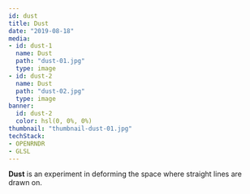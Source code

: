 ```yaml
---
id: dust
title: Dust
date: "2019-08-18"
media:
- id: dust-1
  name: Dust
  path: "dust-01.jpg"
  type: image
- id: dust-2
  name: Dust
  path: "dust-02.jpg"
  type: image
banner:
  id: dust-2
  color: hsl(0, 0%, 0%)
thumbnail: "thumbnail-dust-01.jpg"
techStack:
- OPENRNDR
- GLSL
---
```


**Dust** is an experiment in deforming the space where straight lines are drawn on.
